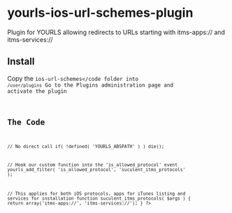 yourls-ios-url-schemes-plugin
=============================

Plugin for YOURLS allowing redirects to URLs starting with itms-apps:// and itms-services://

Install
-------

Copy the <code>ios-url-schemes</code folder into <code>/user/plugins</code>
Go to the Plugins administration page and activate the plugin


The Code
-------


<code>
<?php
/*
Plugin Name: Install iPhone Apps
Plugin URI: http://www.github.com/suculent/
Description: Support for itms-services URL scheme for linking to iOS Enterprise App Installation Manifest
Version: 1.1
Author: Suculent
Author URI: http://www.github.com/suculent/yourls_ios_protocols
*/

// No direct call
if( !defined( 'YOURLS_ABSPATH' ) ) die();

// Hook our custom function into the 'is_allowed_protocol' event
yourls_add_filter( 'is_allowed_protocol', 'suculent_itms_protocols' );

   // This applies for both iOS protocols, apps for iTunes listing and services for installation
   function suculent_itms_protocols( $args ) {
   	return array('itms-apps://', 'itms-services://');
   }
   ?>
</code>
